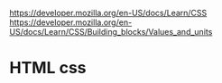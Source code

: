 https://developer.mozilla.org/en-US/docs/Learn/CSS
https://developer.mozilla.org/en-US/docs/Learn/CSS/Building_blocks/Values_and_units
# HTML css 

